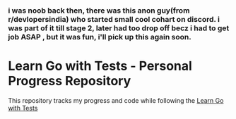 ### i was noob back then, there was this anon guy(from r/devlopersindia) who started small cool cohart on discord. i was part of it till stage 2, later had too drop off becz i had to get job ASAP , but it was fun, i'll pick up this again soon.

# Learn Go with Tests - Personal Progress Repository

This repository tracks my progress and code while following the [Learn Go with Tests](https://quii.gitbook.io/learn-go-with-tests/)


